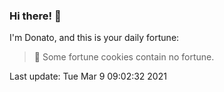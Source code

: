 ### Hi there! 👋 

I'm Donato, and this is your daily fortune:

> 🥠 Some fortune cookies contain no fortune.

Last update: Tue Mar  9 09:02:32 2021